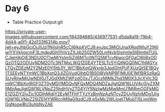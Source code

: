 # Day 6

- Table Practice Output:git 


https://private-user-images.githubusercontent.com/184394685/436977531-d5da8a19-79b4-4d44-a0f1-42d133f6314b.mov?jwt=eyJhbGciOiJIUzI1NiIsInR5cCI6IkpXVCJ9.eyJpc3MiOiJnaXRodWIuY29tIiwiYXVkIjoicmF3LmdpdGh1YnVzZXJjb250ZW50LmNvbSIsImtleSI6ImtleTUiLCJleHAiOjE3NDU0OTIwMjYsIm5iZiI6MTc0NTQ5MTcyNiwicGF0aCI6Ii8xODQzOTQ2ODUvNDM2OTc3NTMxLWQ1ZGE4YTE5LTc5YjQtNGQ0NC1hMGYxLTQyZDEzM2Y2MzE0Yi5tb3Y_WC1BbXotQWxnb3JpdGhtPUFXUzQtSE1BQy1TSEEyNTYmWC1BbXotQ3JlZGVudGlhbD1BS0lBVkNPRFlMU0E1M1BRSzRaQSUyRjIwMjUwNDI0JTJGdXMtZWFzdC0xJTJGczMlMkZhd3M0X3JlcXVlc3QmWC1BbXotRGF0ZT0yMDI1MDQyNFQxMDQ4NDZaJlgtQW16LUV4cGlyZXM9MzAwJlgtQW16LVNpZ25hdHVyZT04YjY5NzIwMzMwMmU1MjRmOGFkMGE1ZGZiY2IyZjc1ODlhMjdjY2EyMTFhYTYzYzBmNzAzNTcyZDUyNzhiMDg1JlgtQW16LVNpZ25lZEhlYWRlcnM9aG9zdCJ9.p5xMc2WLIoetTMubTl5LjmiWmGgNozeiBU3uhbNvZAE
